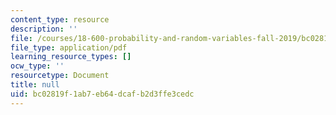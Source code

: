 ```yaml
---
content_type: resource
description: ''
file: /courses/18-600-probability-and-random-variables-fall-2019/bc02819f1ab7eb64dcafb2d3ffe3cedc_MIT18_600F19_lec22.pdf
file_type: application/pdf
learning_resource_types: []
ocw_type: ''
resourcetype: Document
title: null
uid: bc02819f-1ab7-eb64-dcaf-b2d3ffe3cedc
---
```

